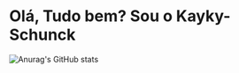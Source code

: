# Olá, Tudo bem? Sou o Kayky-Schunck

![Anurag's GitHub stats](https://github-readme-stats.vercel.app/api?username=kaykyschunck&show_icons=true&theme=tokyonight)


 

  
